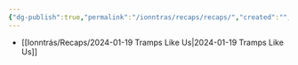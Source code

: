 ```yaml
---
{"dg-publish":true,"permalink":"/ionntras/recaps/recaps/","created":"","updated":""}
---
```


- [[Ionntrás/Recaps/2024-01-19 Tramps Like Us\|2024-01-19 Tramps Like Us]]